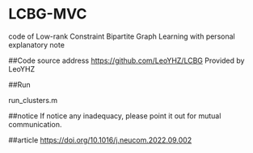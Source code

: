 # LCBG-MVC
code of Low-rank Constraint Bipartite Graph Learning with personal explanatory note

##Code source address
https://github.com/LeoYHZ/LCBG  Provided by LeoYHZ

##Run

run_clusters.m


##notice
If notice any inadequacy, please point it out for mutual communication.

##article
https://doi.org/10.1016/j.neucom.2022.09.002
        
        
